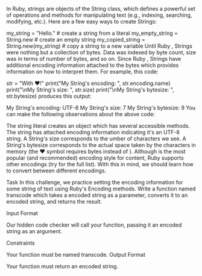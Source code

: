 In Ruby, strings are objects of the String class, which defines a powerful set of operations and methods for manipulating text (e.g., indexing, searching, modifying, etc.). Here are a few easy ways to create Strings:

my_string = "Hello." # create a string from a literal
my_empty_string = String.new # create an empty string
my_copied_string = String.new(my_string) # copy a string to a new variable
Until Ruby , Strings were nothing but a collection of bytes. Data was indexed by byte count, size was in terms of number of bytes, and so on. Since Ruby , Strings have additional encoding information attached to the bytes which provides information on how to interpret them. For example, this code:

str = "With ♥!"
print("My String's encoding: ", str.encoding.name)
print("\nMy String's size: ", str.size)
print("\nMy String's bytesize: ", str.bytesize)
produces this output:

My String's encoding: UTF-8
My String's size: 7
My String's bytesize: 9
You can make the following observations about the above code:

The string literal creates an object which has several accessible methods.
The string has attached encoding information indicating it's an UTF-8 string.
A String's size corresponds to the umber of characters we see.
A String's bytesize corresponds to the actual space taken by the characters in memory (the ♥ symbol requires  bytes instead of ).
Although  is the most popular (and recommended) encoding style for content, Ruby supports  other encodings (try  for the full list). With this in mind, we should learn how to convert between different encodings.

Task
In this challenge, we practice setting the encoding information for some string of text using Ruby's Encoding methods. Write a function named transcode which takes a  encoded string as a parameter, converts it to an  encoded string, and returns the result.

Input Format

Our hidden code checker will call your function, passing it an  encoded string as an argument.

Constraints

Your function must be named transcode.
Output Format

Your function must return an  encoded string.
